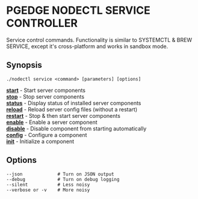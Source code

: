# PGEDGE NODECTL SERVICE CONTROLLER
Service control commands.  Functionality is similar to SYSTEMCTL & BREW SERVICE, except it's cross-platform and works in sandbox mode.

## Synopsis
    ./nodectl service <command> [parameters] [options] 

[**start**](service-start.md)                 - Start server components<br>
[**stop**](doc/service-stop.md)               - Stop server components<br>
[**status**](doc/service-status.md)           - Display status of installed server components<br>
[**reload**](doc/service-reload.md)           - Reload server config files (without a restart)<br>
[**restart**](doc/service-restart.md)         - Stop & then start server components<br>
[**enable**](doc/service-enable.md)           - Enable a server component<br>
[**disable**](doc/service-disable.md)         - Disable component from starting automatically<br>
[**config**](doc/service-config-.md)          - Configure a component<br>
[**init**](doc/service-init.md)               - Initialize a component<br>

## Options
    --json             # Turn on JSON output
    --debug            # Turn on debug logging
    --silent           # Less noisy
    --verbose or -v    # More noisy

